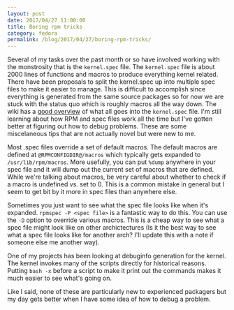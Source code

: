 ```yaml
---
layout: post
date: 2017/04/27 11:00:00
title: Boring rpm tricks
category: fedora
permalink: /blog/2017/04/27/boring-rpm-tricks/
---
```

Several of my tasks over the past month or so have involved working with the
monstrosity that is the `kernel.spec` file. The `kernel.spec` file is about
2000 lines of functions and macros to produce everything kernel related.
There have been proposals to split the kernel.spec up into multiple spec files
to make it easier to manage. This is difficult to accomplish since everything
is generated from the same source packages so for now we are stuck with the
status quo which is roughly macros all the way down. The wiki has a
[good overview](https://fedoraproject.org/wiki/Kernel/Spec) of what all goes
into the `kernel.spec` file. I'm still learning about how RPM and spec files
work all the time but I've gotten better at figuring out how to debug problems.
These are some miscelaneous tips that are not actually novel but were new to
me.

Most .spec files override a set of default macros. The default macros are
defined at `@RPMCONFIGDIR@/macros` which typically gets expanded to
`/usr/lib/rpm/macros`. More usefully, you can put `%dump` anywhere in your
spec file and it will dump out the current set of macros that are defined.
While we're talking about macros, be very careful about whether to check if
a macro is undefined vs. set to 0. This is a common mistake in general but
I seem to get bit by it more in spec files than anywhere else.

Sometimes you just want to see what the spec file looks like when it's
expanded. `rpmspec -P <spec file>` is a fantastic way to do this. You can
use the `-D` option to override various macros. This is a cheap way to see
what a spec file might look like on other archictectures (Is it the best way
to see what a spec file looks like for another arch? I'll update this with
a note if someone else me another way).

One of my projects has been looking at debuginfo generation for the kernel.
The kernel invokes many of the scripts directly for historical reasons. Putting
`bash -x` before a script to make it print out the commands makes it much
easier to see what's going on.

Like I said, none of these are particularly new to experienced packagers but
my day gets better when I have some idea of how to debug a problem.
